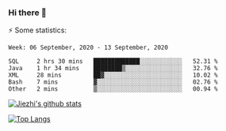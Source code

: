 ### Hi there 👋

⚡ Some statistics:

<!--START_SECTION:waka-->
```text
Week: 06 September, 2020 - 13 September, 2020

SQL     2 hrs 30 mins   █████████████░░░░░░░░░░░░   52.31 % 
Java    1 hr 34 mins    ████████▒░░░░░░░░░░░░░░░░   32.76 % 
XML     28 mins         ██▓░░░░░░░░░░░░░░░░░░░░░░   10.02 % 
Bash    7 mins          ▓░░░░░░░░░░░░░░░░░░░░░░░░   02.76 % 
Other   2 mins          ▒░░░░░░░░░░░░░░░░░░░░░░░░   00.94 % 
```
<!--END_SECTION:waka-->

[![Jiezhi's github stats](https://github-readme-stats.vercel.app/api?username=Jiezhi&show_icons=true)](https://github.com/Jiezhi/github-readme-stats)

[![Top Langs](https://github-readme-stats.vercel.app/api/top-langs/?username=Jiezhi&hide=javascript,html)](https://github.com/Jiezhi/github-readme-stats)
<!--
**Jiezhi/Jiezhi** is a ✨ _special_ ✨ repository because its `README.md` (this file) appears on your GitHub profile.

Here are some ideas to get you started:

- 🔭 I’m currently working on ...
- 🌱 I’m currently learning ...
- 👯 I’m looking to collaborate on ...
- 🤔 I’m looking for help with ...
- 💬 Ask me about ...
- 📫 How to reach me: ...
- 😄 Pronouns: ...
- ⚡ Fun fact: ...
-->

